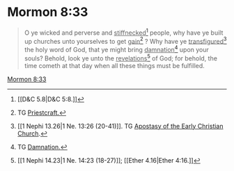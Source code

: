 # Mormon 8:33

> O ye wicked and perverse and <u>stiffnecked</u>[^a] people, why have ye built up churches unto yourselves to get <u>gain</u>[^b] ? Why have ye <u>transfigured</u>[^c] the holy word of God, that ye might bring <u>damnation</u>[^d] upon your souls? Behold, look ye unto the <u>revelations</u>[^e] of God; for behold, the time cometh at that day when all these things must be fulfilled.

[Mormon 8:33](https://www.churchofjesuschrist.org/study/scriptures/bofm/morm/8?lang=eng&id=p33#p33)


[^a]: [[D&C 5.8|D&C 5:8.]]
[^b]: TG [Priestcraft.](https://www.churchofjesuschrist.org/study/scriptures/tg/priestcraft?lang=eng)
[^c]: [[1 Nephi 13.26|1 Ne. 13:26 (20-41)]]. TG [Apostasy of the Early Christian Church](https://www.churchofjesuschrist.org/study/scriptures/tg/apostasy-of-the-early-christian-church?lang=eng).
[^d]: TG [Damnation.](https://www.churchofjesuschrist.org/study/scriptures/tg/damnation?lang=eng)
[^e]: [[1 Nephi 14.23|1 Ne. 14:23 (18-27)]]; [[Ether 4.16|Ether 4:16.]]
